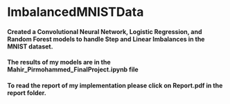 # ImbalancedMNISTData
#### Created a Convolutional Neural Network, Logistic Regression, and Random Forest models to handle Step and Linear Imbalances in the MNIST dataset. 
#### The results of my models are in the Mahir_Pirmohammed_FinalProject.ipynb file
#### To read the report of my implementation please click on Report.pdf in the report folder.
